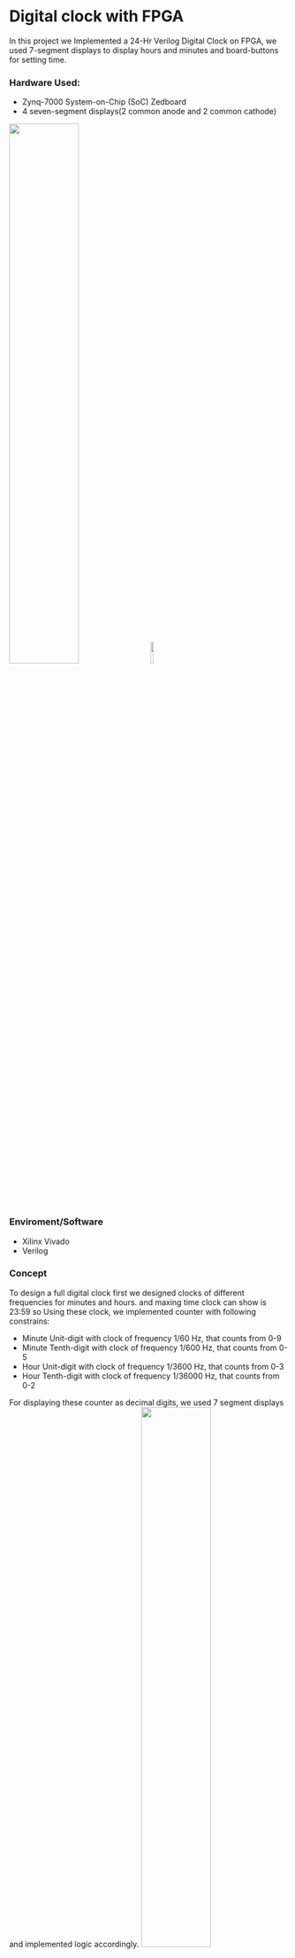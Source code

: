 # Digital clock with FPGA #

In this project we Implemented a 24-Hr Verilog Digital Clock on FPGA, we used 7-segment displays to display hours and minutes and board-buttons for
setting time.

### Hardware Used:
- Zynq-7000 System-on-Chip (SoC) Zedboard
- 4 seven-segment displays(2 common anode and 2 common cathode)
<img src="https://github.com/ahad18abd/FPGA-clock/blob/master/images/zedboard.webp" width="50%" height="50%" >
<img src="https://github.com/ahad18abd/FPGA-clock/blob/master/images/7segment.jpeg" width="10%" height="10%" >

### Enviroment/Software
- Xilinx Vivado
- Verilog

### Concept
To design a full digital clock first we designed clocks of different frequencies for minutes and hours.
and maxing time clock can show is 23:59
so Using these clock, we implemented counter with following constrains:
* Minute Unit-digit with clock of frequency 1/60 Hz, that counts from 0-9
* Minute Tenth-digit with clock of frequency 1/600 Hz, that counts from 0-5
* Hour Unit-digit with clock of frequency 1/3600 Hz, that counts from 0-3
* Hour Tenth-digit with clock of frequency 1/36000 Hz, that counts from 0-2

For displaying these counter as decimal digits, we used 7 segment displays and implemented logic accordingly.
<img src="https://github.com/ahad18abd/FPGA-clock/blob/master/images/maxresdefault.jpg" width="50%" height="50%" >

Here comes the tricky part,To use 4 displays we need 8x4=32 output pins, Zynq-7000 zedboard doesn't have these many pins :(.
So we connected seven segment dispalys in couple with same pins, and switched on-off alternatively with high frequency such that toggling is not visible to human eyes.
To set time we used board buttons,On turning on set button corresponding to any digit, it start counting with frequency 1 Hz, we can turn off set button at required time, and it starts counting from there with it's original frequnecy.


### Reference
* https://www.fpga4student.com/2017/09/seven-segment-led-display-controller-basys3-fpga.html
